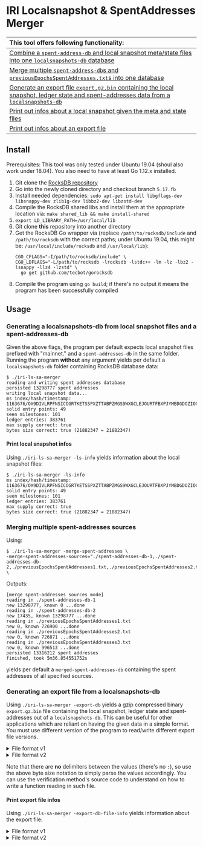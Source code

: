 # IRI Localsnapshot & SpentAddresses Merger

|This tool offers following functionality:|
|:----|
| [Combine a `spent-address-db` and local snapshot meta/state files into one `localsnapshots-db` database](#generating-a-localsnapshots-db-from-local-snapshot-files-and-a-spent-addresses-db)|
| [Merge multiple `spent-address-db`s and `previousEpochsSpentAddresses.txt`s into one database](#merging-multiple-spent-addresses-sources)|
| [Generate an export file `export.gz.bin` containing the local snapshot, ledger state and spent-addresses data from a `localsnapshots-db`](#generating-an-export-file-from-a-localsnapshots-db) |
| [Print out infos about a local snapshot given the meta and state files](#print-local-snapshot-infos)|
| [Print out infos about an export file](#print-export-file-infos)|

## Install

Prerequisites: This tool was only tested under Ubuntu 19.04 (shoul also work under 18.04). You also need to have at least Go 1.12.x installed.

1. Git clone the [RocksDB repository](https://github.com/facebook/rocksdb)
2. Go into the newly cloned directory and checkout branch `5.17.fb`
3. Install needed dependencies: `sudo apt-get install libgflags-dev libsnappy-dev zlib1g-dev libbz2-dev libzstd-dev`
4. Compile the RocksDB shared libs and install them at the appropriate location via: `make shared_lib && make install-shared`
5. `export LD_LIBRARY_PATH=/usr/local/lib`
6. Git clone **this** repository into another directory
7. Get the RocksDB Go wrapper via (replace `/path/to/rocksdb/include` and `/path/to/rocksdb` with the correct paths; 
under Ubuntu 19.04, this might be: `/usr/local/include/rocksdb` and `/usr/local/lib`): 
    ```
    CGO_CFLAGS="-I/path/to/rocksdb/include" \
    CGO_LDFLAGS="-L/path/to/rocksdb -lrocksdb -lstdc++ -lm -lz -lbz2 -lsnappy -llz4 -lzstd" \
      go get github.com/tecbot/gorocksdb
    ```
9. Compile the program using `go build`; if there's no output it means the program has been successfully compiled

## Usage

### Generating a localsnapshots-db from local snapshot files and a spent-addresses-db

Given the above flags, the program per default expects local snapshot files prefixed with "mainnet." and a `spent-addresses-db` in the same folder.
Running the program **without** any argument yields per default a `localsnapshots-db` folder containing RocksDB database data:
```
$ ./iri-ls-sa-merger
reading and writing spent addresses database
persisted 13298777 spent addresses
writing local snapshot data...
ms index/hash/timestamp: 1163676/OX9DIVLRPFNSICOGRTKETSSPXZTTABPZMGS9WXGCLEJOURTFBXPJYMBDGDOZIOCFKHBMJGAHSGLMZ9999/1567592924
solid entry points: 49
seen milestones: 101
ledger entries: 383761
max supply correct: true
bytes size correct: true (21882347 = 21882347)
```

#### Print local snapshot infos
Using `./iri-ls-sa-merger -ls-info` yields information about the local snapshot files:
```
$ ./iri-ls-sa-merger -ls-info
ms index/hash/timestamp: 1163676/OX9DIVLRPFNSICOGRTKETSSPXZTTABPZMGS9WXGCLEJOURTFBXPJYMBDGDOZIOCFKHBMJGAHSGLMZ9999/1567592924
solid entry points: 49
seen milestones: 101
ledger entries: 383761
max supply correct: true
bytes size correct: true (21882347 = 21882347)
```

### Merging multiple spent-addresses sources

Using:
```
$ ./iri-ls-sa-merger -merge-spent-addresses \
-merge-spent-addresses-sources="./spent-addresses-db-1,./spent-addresses-db-2,./previousEpochsSpentAddresses1.txt,./previousEpochsSpentAddresses2.txt,./previousEpochsSpentAddresses3.txt" \
```
Outputs:
```
[merge spent-addresses sources mode]
reading in ./spent-addresses-db-1
new 13298777, known 0 ...done	
reading in ./spent-addresses-db-2
new 17435, known 13298777 ...done	
reading in ./previousEpochsSpentAddresses1.txt
new 0, known 726900 ...done	
reading in ./previousEpochsSpentAddresses2.txt
new 0, known 726871 ...done	
reading in ./previousEpochsSpentAddresses3.txt
new 0, known 996513 ...done	
persisted 13316212 spent addresses
finished, took 5m36.854551752s
```
yields per default a `merged-spent-addresses-db` containing the spent addresses of all specified sources.

### Generating an export file from a localsnapshots-db

Using `./iri-ls-sa-merger -export-db` yields a gzip compressed binary `export.gz.bin` file containing the local snapshot,
ledger state and spent-addresses out of a `localsnapshots-db`. This can be useful for other applications which are reliant on having
the given data in a simple format. You must use different version of the program to read/write different export file versions.

<details>
  <summary>File format v1</summary>
  
  File format (decompressed):
  ```
  milestoneHash -> 49 bytes
  milestoneIndex -> int32
  snapshotTimestamp -> int64
  amountOfSolidEntryPoints -> int32
  amountOfSeenMilestones -> int32
  amountOfBalances -> int32
  amountOfSpentAddresses -> int32
  amountOfSolidEntryPoints * solidEntryPointHash:index -> 49 bytes + int32
  amountOfSeenMilestones * seenMilestoneHash:index -> 49 bytes + int32
  amountOfBalances * balance:value -> 49 bytes + int64
  amountOfSpentAddresses * spentAddress -> 49 bytes
  ```    
  
  ``` 
  $ ./iri-ls-sa-merger -export-db
  [export database mode]
  persisted local snapshot is 10 MBs in size
  read following local snapshot from the database:
  ms index/hash/timestamp: 1163676/OX9DIVLRPFNSICOGRTKETSSPXZTTABPZMGS9WXGCLEJOURTFBXPJYMBDGDOZIOCFKHBMJGAHSGLMZ9999/1567592924
  solid entry points: 49
  seen milestones: 101
  ledger entries: 383761
  max supply correct: true
  bytes size correct: true (10 = 10 (MBs))
  reading in spent addresses...
  read 10823853 spent addresses
  writing in-memory binary buffer
  wrote in-memory binary buffer (266 MBs)
  writing gzipped stream to file export.gz.bin
  finished, took 18.609205668s
  ```
  
</details>

<details>
  <summary>File format v2</summary>
  
  File format (decompressed):
  ```
  versionByte -> 1 byte
  milestoneHash -> 49 bytes
  milestoneIndex -> int32
  snapshotTimestamp -> int64
  amountOfSolidEntryPoints -> int32
  amountOfSeenMilestones -> int32
  amountOfBalances -> int32
  amountOfSpentAddresses -> int32
  amountOfSolidEntryPoints * solidEntryPointHash:index -> 49 bytes + int32
  amountOfSeenMilestones * seenMilestoneHash:index -> 49 bytes + int32
  amountOfBalances * balance:value -> 49 bytes + int64
  cuckooFilterSize -> 4 bytes
  cukooFilterData -> N bytes annotated by cuckooFilterSize 
  ```
  
  ```
  $ ./iri-ls-sa-merger -export-db
  [generate export file from database mode]
  persisted local snapshot is 22679 KBs in size
  read following local snapshot from the database:
  ms index/hash/timestamp: 1290028/MQRQLZZYMQNXEDRCULPBHYRJKVHLUV9PXBFFVIPHNPJYGDYBMXHVOEJPYZDVRTBQUUBTYBXDRUAY99999/1577351965
  solid entry points: 58
  seen milestones: 101
  ledger entries: 407290
  max supply correct: true
  size: 22679 (KBs)
  reading in spent addresses...
  read 12927520 spent addresses
  writing in-memory binary buffer
  populating cuckoo filter: 12927520/12927520 (failed to insert: 0)
  spent addresses cuckoo filter size: 65536 KBs
  wrote in-memory binary buffer (88215 KBs)
  writing gzipped stream to file export.gz.bin
  finished, took 2m26.3401733s
  ```
  
</details>

Note that there are **no** delimiters between the values (there's no `:`), so use the above byte size notation to simply parse
the values accordingly. You can use the verification method's source code to understand on how to write a function
reading in such file.

#### Print export file infos
Using `./iri-ls-sa-merger -export-db-file-info` yields information about the export file:

<details>
  <summary>File format v1</summary>
  
  ```
  $ ./iri-ls-sa-merger -export-db-file-info
  [verify exported database file mode]
  read following local snapshot from the exported database file:
  ms index/hash/timestamp: 1567592924/OX9DIVLRPFNSICOGRTKETSSPXZTTABPZMGS9WXGCLEJOURTFBXPJYMBDGDOZIOCFKHBMJGAHSGLMZ9999/4997950363140096
  solid entry points: 49
  seen milestones: 101
  ledger entries: 383761
  max supply correct: true
  bytes size correct: true (10 = 10 (MBs))
  contains 10823853 spent addresses
  ```
</details>

<details>
  <summary>File format v2</summary>
  
  ```
  $./iri-ls-sa-merger -export-db-file-info
  [print export file info mode]
  file version: 2
  read following local snapshot from the exported database file:
  ms index/hash/timestamp: 1290028/MQRQLZZYMQNXEDRCULPBHYRJKVHLUV9PXBFFVIPHNPJYGDYBMXHVOEJPYZDVRTBQUUBTYBXDRUAY99999/1577351965
  solid entry points: 58
  seen milestones: 101
  ledger entries: 407290
  max supply correct: true
  size: 22679 (KBs)
  spent addresses cuckoo filter size: 65536 KBs
  contains 12927520 spent addresses in the cuckoo filter
  ```
</details>